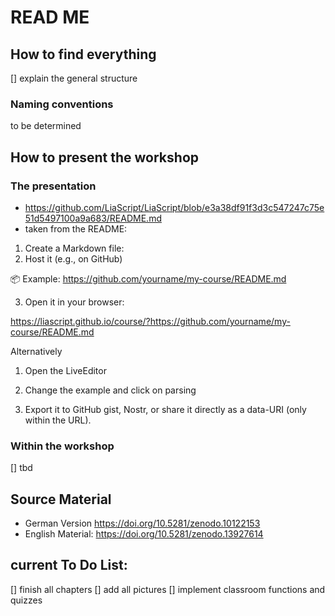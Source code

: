 # READ ME 

## How to find everything 
[] explain the general structure
### Naming conventions
to be determined 

## How to present the workshop 
### The presentation 
- https://github.com/LiaScript/LiaScript/blob/e3a38df91f3d3c547247c75e51d5497100a9a683/README.md
- taken from the README:

1. Create a Markdown file:
2. Host it (e.g., on GitHub)

📦 Example: https://github.com/yourname/my-course/README.md

3. Open it in your browser:

https://liascript.github.io/course/?https://github.com/yourname/my-course/README.md

Alternatively
1. Open the LiveEditor

2. Change the example and click on parsing

3. Export it to GitHub gist, Nostr, or share it directly as a data-URI (only within the URL).

### Within the workshop
[] tbd 

## Source Material 
- German Version 
https://doi.org/10.5281/zenodo.10122153
- English Material:
https://doi.org/10.5281/zenodo.13927614


## current To Do List: 
[] finish all chapters 
[] add all pictures 
[] implement classroom functions and quizzes

